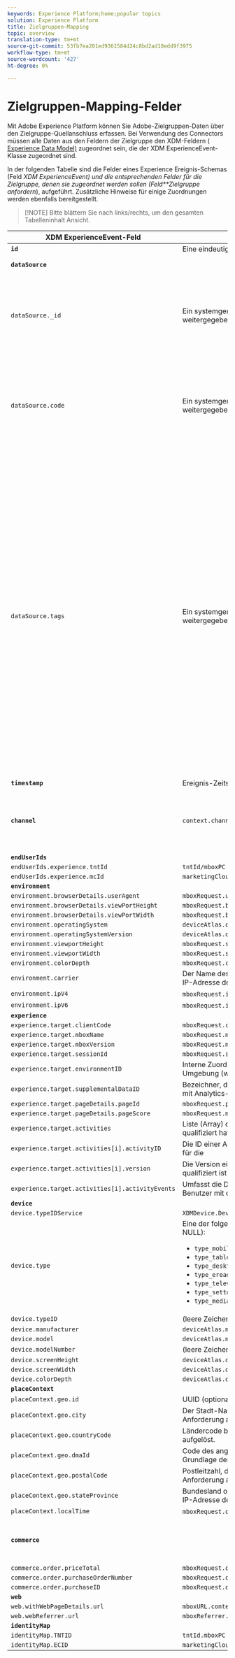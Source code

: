 ```yaml
---
keywords: Experience Platform;home;popular topics
solution: Experience Platform
title: Zielgruppen-Mapping
topic: overview
translation-type: tm+mt
source-git-commit: 53fb7ea201ed9361584d24c8bd2ad10edd9f3975
workflow-type: tm+mt
source-wordcount: '427'
ht-degree: 0%

---
```



# Zielgruppen-Mapping-Felder

Mit Adobe Experience Platform können Sie Adobe-Zielgruppen-Daten über den Zielgruppe-Quellanschluss erfassen. Bei Verwendung des Connectors müssen alle Daten aus den Feldern der Zielgruppe den XDM-Feldern ( [Experience Data Model)](../../../../xdm/home.md) zugeordnet sein, die der XDM ExperienceEvent-Klasse zugeordnet sind.

In der folgenden Tabelle sind die Felder eines Experience Ereignis-Schemas (Feld *XDM ExperienceEvent) und die entsprechenden Felder für die Zielgruppe, denen sie zugeordnet werden sollen (Feld**Zielgruppe anfordern*), aufgeführt. Zusätzliche Hinweise für einige Zuordnungen werden ebenfalls bereitgestellt.

>[!NOTE] Bitte blättern Sie nach links/rechts, um den gesamten Tabelleninhalt Ansicht.

| XDM ExperienceEvent-Feld | Feld &quot;Zielgruppe anfordern&quot; | Anmerkungen |
| ------------------------- | -------------------- | ----- |
| **`id`** | Eine eindeutige Anforderungskennung |
| **`dataSource`** |  | Für alle Clients auf &quot;1&quot;konfiguriert. |
| `dataSource._id` | Ein systemgenerierter Wert, der nicht mit der Anforderung weitergegeben werden kann. | Die eindeutige ID dieser Datenquelle. Dies wird von der Person oder dem System bereitgestellt, die bzw. das die Datenquelle erstellt hat. |
| `dataSource.code` | Ein systemgenerierter Wert, der nicht mit der Anforderung weitergegeben werden kann. | Eine Verknüpfung zur vollständigen @id. Es kann mindestens ein Code oder @id verwendet werden. Manchmal wird dieser Code als Datenquellen-Integrationscode bezeichnet. |
| `dataSource.tags` | Ein systemgenerierter Wert, der nicht mit der Anforderung weitergegeben werden kann. | Tags werden verwendet, um anzugeben, wie die Aliase, die von einer Datenquelle dargestellt werden, von Anwendungen, die diese Aliase verwenden, interpretiert werden sollen.<br><br>Beispiele:<br><ul><li>`isAVID`: Datenquellen, die Analytics-Besucher-IDs darstellen.</li><li>`isCRSKey`: Datenquellen, die Aliase darstellen, die als Schlüssel in CRS verwendet werden sollten.</li></ul>Tags werden festgelegt, wenn die Datenquelle erstellt wird, aber sie werden auch in Pipelinemeldungen enthalten, wenn auf eine bestimmte Datenquelle verwiesen wird. |
| **`timestamp`** | Ereignis-Zeitstempel |
| **`channel`** | `context.channel` | Funktioniert nur mit Ansicht Versand. Die Optionen lauten &quot;web&quot;und &quot;mobile&quot;, wobei &quot;web&quot;die Standardeinstellung ist. |
| **`endUserIds`** |
| `endUserIds.experience.tntId` | `tntId/mboxPC` |
| `endUserIds.experience.mcId` | `marketingCloudVisitorId` |
| **`environment`** |
| `environment.browserDetails.userAgent` | `mboxRequest.userAgent` |
| `environment.browserDetails.viewPortHeight` | `mboxRequest.browserHeight` |
| `environment.browserDetails.viewPortWidth` | `mboxRequest.browserWidth` |
| `environment.operatingSystem` | `deviceAtlas.osName` |
| `environment.operatingSystemVersion` | `deviceAtlas.osVersion` |
| `environment.viewportHeight` | `mboxRequest.screenHeight` |
| `environment.viewportWidth` | `mboxRequest.screenWidth` |
| `environment.colorDepth` | `mboxRequest.colorDepth` |
| `environment.carrier` | Der Name des Mobilnetzbetreibers wurde basierend auf der IP-Adresse der Anforderung aufgelöst. |
| `environment.ipV4` | `mboxRequest.ipAddress` (im Format V4) |
| `environment.ipV6` | `mboxRequest.ipAddress` (im V6-Format) |
| **`experience`** |
| `experience.target.clientCode` | `mboxRequest.client` |
| `experience.target.mboxName` | `mboxRequest.mboxName` |
| `experience.target.mboxVersion` | `mboxRequest.mboxVersion` |
| `experience.target.sessionId` | `mboxRequest.sessionId` |
| `experience.target.environmentID` | Interne Zuordnung der Zielgruppe für kundenspezifische Umgebung (wie dev, qa oder prod). |
| `experience.target.supplementalDataID` | Bezeichner, der zum Verbinden von Zielgruppe-Ereignissen mit Analytics-Ereignissen verwendet wird |
| `experience.target.pageDetails.pageId` | `mboxRequest.pageId` |
| `experience.target.pageDetails.pageScore` | `mboxRequest.mboxPageValue` |
| `experience.target.activities` | Liste (Array) der Aktivitäten, für die der Besucher sich qualifiziert hat |
| `experience.target.activities[i].activityID` | Die ID einer Aktivität, für die der Besucher die Qualifikation für die |
| `experience.target.activities[i].version` | Die Version einer bestimmten Aktivität, für die der Besucher qualifiziert ist |
| `experience.target.activities[i].activityEvents` | Umfasst die Details der Ereignis der Aktivität, die der Benutzer mit diesem Ereignis getroffen hat. |
| **`device`** |
| `device.typeIDService` | `XDMDevice.Device.TypeIDService.typeIDService_deviceatlas` |
| `device.type` | Eine der folgenden Eigenschaften von `deviceAtlas` (oder NULL): <ul><li>`type_mobile`</li><li>`type_tablet`</li><li>`type_desktop`</li><li>`type_ereader`</li><li>`type_television`</li><li>`type_settop`</li><li>`type_mediaplayer`</li></ul> |
| `device.typeID` | (leere Zeichenfolge) |
| `device.manufacturer` | `deviceAtlas.manufacturer` |
| `device.model` | `deviceAtlas.model` |
| `device.modelNumber` | (leere Zeichenfolge) |
| `device.screenHeight` | `deviceAtlas.displayHeight` |
| `device.screenWidth` | `deviceAtlas.displayWidth` |
| `device.colorDepth` | `deviceAtlas.displayColorDepth` |
| **`placeContext`** |
| `placeContext.geo.id` | UUID (optional) |
| `placeContext.geo.city` | Der Stadt-Name wurde basierend auf der IP-Adresse der Anforderung aufgelöst. |
| `placeContext.geo.countryCode` | Ländercode basierend auf der IP-Adresse der Anforderung aufgelöst. |
| `placeContext.geo.dmaId` | Code des angegebenen Marktbereichs, der auf der Grundlage der IP-Adresse der Anforderung aufgelöst wird. |
| `placeContext.geo.postalCode` | Postleitzahl, die basierend auf der IP-Adresse der Anforderung aufgelöst wird. |
| `placeContext.geo.stateProvince` | Bundesland oder Bundesland wurde auf der Grundlage der IP-Adresse des Antrags aufgelöst. |
| `placeContext.localTime` | `mboxRequest.offsetTime` + `mboxRequest.currentServerTime` |
| **`commerce`** |  | Wird nur eingestellt, wenn die Bestelldetails in der Anforderung vorhanden sind. |
| `commerce.order.priceTotal` | `mboxRequest.orderTotal` |
| `commerce.order.purchaseOrderNumber` | `mboxRequest.orderId` |
| `commerce.order.purchaseID` | `mboxRequest.orderId` |
| **`web`** |
| `web.withWebPageDetails.url` | `mboxURL.context.address.url` |
| `web.webReferrer.url` | `mboxReferrer.context.address.url` |
| **`identityMap`** |
| `identityMap.TNTID` | `tntId.mboxPC` |
| `identityMap.ECID` | `marketingCloudVisitorId` |
